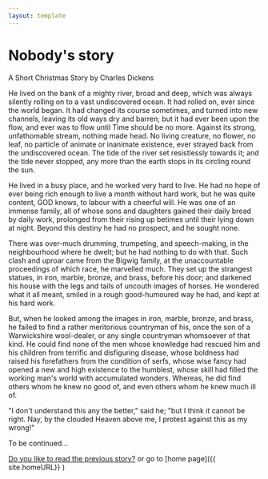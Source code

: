 ```yaml
---
layout: template
---
```


<h1>Nobody's story</h1>
<p>A Short Christmas Story by Charles Dickens</p>

<p>He lived on the bank of a mighty river, broad and deep, which was always silently rolling on to a vast undiscovered ocean. It had rolled on, ever since the world began. It had changed its course sometimes, and turned into new channels, leaving its old ways dry and barren; but it had ever been upon the flow, and ever was to flow until Time should be no more. Against its strong, unfathomable stream, nothing made head. No living creature, no flower, no leaf, no particle of animate or inanimate existence, ever strayed back from the undiscovered ocean. The tide of the river set resistlessly towards it; and the tide never stopped, any more than the earth stops in its circling round the sun.</p>

<p>He lived in a busy place, and he worked very hard to live. He had no hope of ever being rich enough to live a month without hard work, but he was quite content, GOD knows, to labour with a cheerful will. He was one of an immense family, all of whose sons and daughters gained their daily bread by daily work, prolonged from their rising up betimes until their lying down at night. Beyond this destiny he had no prospect, and he sought none.</p>

<p>There was over-much drumming, trumpeting, and speech-making, in the neighbourhood where he dwelt; but he had nothing to do with that. Such clash and uproar came from the Bigwig family, at the unaccountable proceedings of which race, he marvelled much. They set up the strangest statues, in iron, marble, bronze, and brass, before his door; and darkened his house with the legs and tails of uncouth images of horses. He wondered what it all meant, smiled in a rough good-humoured way he had, and kept at his hard work.</p>



<p>But, when he looked among the images in iron, marble, bronze, and brass, he failed to find a rather meritorious countryman of his, once the son of a Warwickshire wool-dealer, or any single countryman whomsoever of that kind. He could find none of the men whose knowledge had rescued him and his children from terrific and disfiguring disease, whose boldness had raised his forefathers from the condition of serfs, whose wise fancy had opened a new and high existence to the humblest, whose skill had filled the working man's world with accumulated wonders. Whereas, he did find others whom he knew no good of, and even others whom he knew much ill of.</p>



<p>"I don't understand this any the better," said he; "but I think it cannot be right. Nay, by the clouded Heaven above me, I protest against this as my wrong!"</p>
<p>To be continued...</p>


[Do you like to read the previous story?](story1) or go to [home page]({{ site.homeURL}} )
